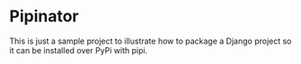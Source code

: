 Pipinator
=========


This is just a sample project to illustrate how to package a Django project so it can be installed over PyPi with pipi.